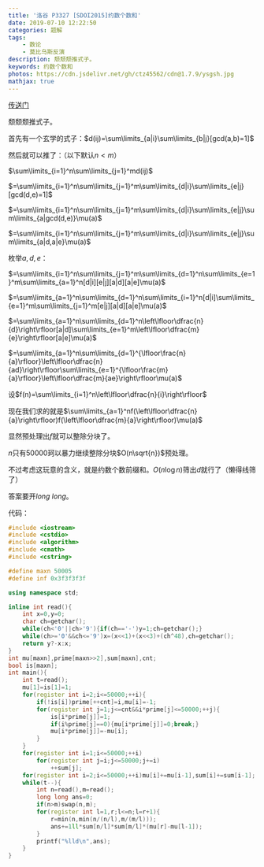 ```yaml
---
title: '洛谷 P3327 [SDOI2015]约数个数和'
date: 2019-07-10 12:22:50
categories: 题解
tags:
	- 数论
	- 莫比乌斯反演
description: 颓颓颓推式子。
keywords: 约数个数和
photos: https://cdn.jsdelivr.net/gh/ctz45562/cdn@1.7.9/ysgsh.jpg
mathjax: true
---
```


[传送门](https://www.luogu.org/problemnew/show/P3327)

颓颓颓推式子。

<!--more-->

首先有一个玄学的式子：$d(ij)=\sum\limits_{a|i}\sum\limits_{b|j}[gcd(a,b)=1]$

然后就可以推了：（以下默认$n<m$）

$\sum\limits_{i=1}^n\sum\limits_{j=1}^md(ij)$

$=\sum\limits_{i=1}^n\sum\limits_{j=1}^m\sum\limits_{d|i}\sum\limits_{e|j}[gcd(d,e)=1]$

$=\sum\limits_{i=1}^n\sum\limits_{j=1}^m\sum\limits_{d|i}\sum\limits_{e|j}\sum\limits_{a|gcd(d,e)}\mu(a)$

$=\sum\limits_{i=1}^n\sum\limits_{j=1}^m\sum\limits_{d|i}\sum\limits_{e|j}\sum\limits_{a|d,a|e}\mu(a)$

枚举$a,d,e$：

$=\sum\limits_{i=1}^n\sum\limits_{j=1}^m\sum\limits_{d=1}^n\sum\limits_{e=1}^m\sum\limits_{a=1}^n[d|i][e|j][a|d][a|e]\mu(a)$

$=\sum\limits_{a=1}^n\sum\limits_{d=1}^n\sum\limits_{i=1}^n[d|i]\sum\limits_{e=1}^m\sum\limits_{j=1}^m[e|j][a|d][a|e]\mu(a)$

$=\sum\limits_{a=1}^n\sum\limits_{d=1}^n\left\lfloor\dfrac{n}{d}\right\rfloor[a|d]\sum\limits_{e=1}^m\left\lfloor\dfrac{m}{e}\right\rfloor[a|e]\mu(a)$

$=\sum\limits_{a=1}^n\sum\limits_{d=1}^{\lfloor\frac{n}{a}\rfloor}\left\lfloor\dfrac{n}{ad}\right\rfloor\sum\limits_{e=1}^{\lfloor\frac{m}{a}\rfloor}\left\lfloor\dfrac{m}{ae}\right\rfloor\mu(a)$

设$f(n)=\sum\limits_{i=1}^n\left\lfloor\dfrac{n}{i}\right\rfloor$

现在我们求的就是$\sum\limits_{a=1}^nf(\left\lfloor\dfrac{n}{a}\right\rfloor)f(\left\lfloor\dfrac{m}{a}\right\rfloor)\mu(a)$

显然预处理出$f$就可以整除分块了。

$n$只有$50000$珂以暴力继续整除分块$O(n\sqrt{n})$预处理。

不过考虑这玩意的含义，就是约数个数前缀和。$O(n\log n)$筛出$d$就行了（懒得线筛了）

答案要开$long\ long$。

代码：

``` cpp
#include <iostream>
#include <cstdio>
#include <algorithm>
#include <cmath>
#include <cstring>

#define maxn 50005
#define inf 0x3f3f3f3f

using namespace std;

inline int read(){
	int x=0,y=0;
	char ch=getchar();
	while(ch<'0'||ch>'9'){if(ch=='-')y=1;ch=getchar();}
	while(ch>='0'&&ch<='9')x=(x<<1)+(x<<3)+(ch^48),ch=getchar();
	return y?-x:x;
}
int mu[maxn],prime[maxn>>2],sum[maxn],cnt;
bool is[maxn];
int main(){
	int t=read();
	mu[1]=is[1]=1;
	for(register int i=2;i<=50000;++i){
		if(!is[i])prime[++cnt]=i,mu[i]=-1;
		for(register int j=1;j<=cnt&&i*prime[j]<=50000;++j){
			is[i*prime[j]]=1;
			if(i%prime[j]==0){mu[i*prime[j]]=0;break;}
			mu[i*prime[j]]=-mu[i];
		}
	}
	for(register int i=1;i<=50000;++i)
		for(register int j=i;j<=50000;j+=i)
			++sum[j];
	for(register int i=2;i<=50000;++i)mu[i]+=mu[i-1],sum[i]+=sum[i-1];
	while(t--){
		int n=read(),m=read();
		long long ans=0;
		if(n>m)swap(n,m);
		for(register int l=1,r;l<=n;l=r+1){
			r=min(n,min(n/(n/l),m/(m/l)));
			ans+=1ll*sum[n/l]*sum[m/l]*(mu[r]-mu[l-1]);
		}
		printf("%lld\n",ans);
	}
}
```

